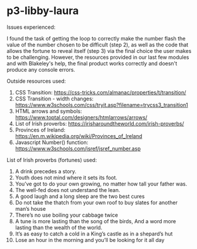 # p3-libby-laura

Issues experienced: 

I found the task of getting the loop to correctly make the number flash the value of the number chosen to be difficult (step 2), as well as the code that allows the fortune to reveal itself (step 3) via the final choice the user makes to be challenging. However, the resources provided in our last few modules and with Blakeley's help, the final product works correctly and doesn't produce any console errors. 

Outside resources used:
1. CSS Transition: https://css-tricks.com/almanac/properties/t/transition/
2. CSS Transition - width changes: https://www.w3schools.com/css/tryit.asp?filename=trycss3_transition1
3. HTML arrows and symbols: https://www.toptal.com/designers/htmlarrows/arrows/
4. List of Irish proverbs: https://irisharoundtheworld.com/irish-proverbs/
5. Provinces of Ireland: https://en.m.wikipedia.org/wiki/Provinces_of_Ireland
6. Javascript Number() function: https://www.w3schools.com/jsref/jsref_number.asp

List of Irish proverbs (fortunes) used:
1.	A drink precedes a story.
2.	Youth does not mind where it sets its foot.
3.	You’ve got to do your own growing, no matter how tall your father was.
4.	The well-fed does not understand the lean.
5.	A good laugh and a long sleep are the two best cures
6.	Do not take the thatch from your own roof to buy slates for another man’s house
7.	There’s no use boiling your cabbage twice
8.	A tune is more lasting than the song of the birds, And a word more lasting than the wealth of the world.
9.	It’s as easy to catch a cold in a King’s castle as in a shepard’s hut
10.	Lose an hour in the morning and you’ll be looking for it all day
